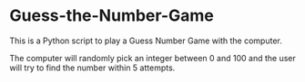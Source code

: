 # Guess-the-Number-Game

This is a Python script to play a Guess Number Game with the computer.

The computer will randomly pick an integer between 0 and 100 and the user will try to find the number within 5 attempts.
